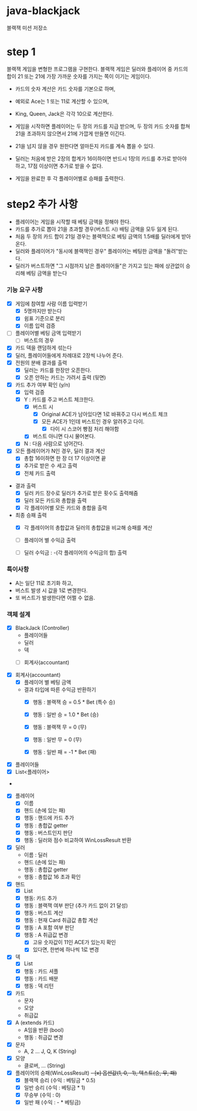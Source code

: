 # java-blackjack

블랙잭 미션 저장소

# step 1

블랙잭 게임을 변형한 프로그램을 구현한다. 블랙잭 게임은 딜러와 플레이어 중 카드의 합이 21 또는 21에 가장 가까운 숫자를 가지는 쪽이 이기는 게임이다.

- 카드의 숫자 계산은 카드 숫자를 기본으로 하며, 
- 예외로 Ace는 1 또는 11로 계산할 수 있으며, 
- King, Queen, Jack은 각각 10으로 계산한다.

- 게임을 시작하면 플레이어는 두 장의 카드를 지급 받으며, 두 장의 카드 숫자를 합쳐 21을 초과하지 않으면서 21에 가깝게 만들면 이긴다.
- 21을 넘지 않을 경우 원한다면 얼마든지 카드를 계속 뽑을 수 있다.
- 딜러는 처음에 받은 2장의 합계가 16이하이면 반드시 1장의 카드를 추가로 받아야 하고, 17점 이상이면 추가로 받을 수 없다.

- 게임을 완료한 후 각 플레이어별로 승패를 출력한다.

# step2 추가 사항

- 플레이어는 게임을 시작할 때 베팅 금액을 정해야 한다.
- 카드를 추가로 뽑아 21을 초과할 경우(버스트 시) 배팅 금액을 모두 잃게 된다.
- 처음 두 장의 카드 합이 21일 경우는 블랙잭으로 베팅 금액의 1.5배를 딜러에게 받아온다.
- 딜러와 플레이어가 "동시에 블랙잭인 경우" 플레이어는 베팅한 금액을 "돌려"받는다.
- 딜러가 버스트하면 "그 시점까지 남은 플레이어들"은 가지고 있는 패에 상관없이 승리해 베팅 금액을 받는다

### 기능 요구 사항
- [x] 게임에 참여할 사람 이름 입력받기
  - [x] 5명까지만 받는다
  - [x] 쉼표 기준으로 분리
  - [x] 이름 입력 검증
  
- [ ] 플레이어별 베팅 금액 입력받기
  - [ ] 버스트의 경우 

- [x] 카드 덱을 랜덤하게 섞는다
- [x] 딜러, 플레이어들에게 차례대로 2장씩 나누어 준다.
- [x] 전원의 분배 결과를 출력
  - [x] 딜러는 카드를 한장만 오픈한다.
  - [x] 오픈 안하는 카드는 가려서 출력 (뒷면) 
- [x] 카드 추가 여부 확인 (y/n)
  - [x] 입력 검증
  - [x] Y : 카드를 주고 버스트 체크한다.
    - [x] 버스트 시
      - [x] Original ACE가 남아있다면 1로 바꿔주고 다시 버스트 체크 
      - [x] 모든 ACE가 1인데 버스트인 경우 알려주고 다이.
        - [x] 다이 시 스코어 빵점 처리 해야함
    - [x] 버스트 아니면 다시 물어본다.
  - [x] N : 다음 사람으로 넘어간다.
- [x] 모든 플레이어가 N인 경우, 딜러 결과 계산
  - [X] 총합 16이하면 한 장 더 17 이상이면 끝
  - [X] 추가로 받은 수 세고 출력
  - [X] 전체 카드 출력
- 결과 출력
  - [X] 딜러 카드 장수로 딜러가 추가로 받은 횟수도 출력해줌
  - [X] 딜러 모든 카드와 총합을 출력
  - [X] 각 플레이어별 모든 카드와 총합을 출력
- 최종 승패 출력
  - [X] 각 플레이어의 총합값과 딜러의 총합값을 비교해 승패를 계산
  - [ ] 플레이어 별 수익금 출력
  - [ ] 딜러 수익금 : -(각 플레이어의 수익금의 합) 출력


### 특이사항
 - A는 일단 11로 초기화 하고,
 - 버스트 발생 시 값을 1로 변경한다.
 - 또 버스트가 발생한다면 어쩔 수 없음.

### 객체 설계
- [X] BlackJack (Controller)
  - 플레이어들
  - 딜러
  - 덱
  - [ ] 회계사(accountant)
  

- [x] 회계사(accountant)
  - [x] 플레이어 별 베팅 금액
  - 결과 타입에 따른 수익금 반환하기
    - [x] 행동 : 블랙잭 승 = 0.5 * Bet (특수 승)
    - [x] 행동 : 일반 승 = 1.0 * Bet (승)
    - [x] 행동 : 블랙잭 무 = 0 (무)
    - [x] 행동 : 일반 무 = 0 (무)
    - [x] 행동 : 일반 패 = -1 * Bet (패)
  

- [x] 플레이어들
 - [x] List<플레이어>
 - 
- [X] 플레이어
  - [x] 이름
  - [x] 핸드 (손에 있는 패)
  - [x] 행동 : 핸드에 카드 추가
  - [x] 행동 : 총합값 getter
  - [x] 행동 : 버스트인지 판단
  - [x] 행동 : 딜러와 점수 비교하여 WinLossResult 반환
- [x] 딜러
  - 이름 : 딜러
  - 핸드 (손에 있는 패)
  - 행동 : 총합값 getter
  - 행동 : 총합값 16 초과 확인
- [x] 핸드
  - [x] List<Card>
  - [x] 행동: 카드 추가
  - [x] 행동 : 블랙잭 여부 판단 (추가 카드 없이 21 달성)
  - [x] 행동 : 버스트 계산
  - [x] 행동 : 현재 Card 취급값 총합 계산
  - [x] 행동 : A 포함 여부 판단
  - [x] 행동 : A 취급값 변경
    - [X] 고유 숫자값이 11인 ACE가 있는지 확인
    - [x] 있다면, 한번에 하나씩 1로 변경
- [x] 덱
  - [x] List<Card>
  - [X] 행동 : 카드 셔플
  - [x] 행동 : 카드 배분
  - [x] 행동 : 덱 리턴
- [x] 카드
  - 문자
  - 모양
  - 취급값
- [x] A (extends 카드)
  - A임을 반환 (bool)
  - 행동 : 취급값 변경
- [x] 문자
  - A, 2 ... J, Q, K (String)
- [x] 모양
  - 클로버, ... (String)
- [x] 플레이어의 승패(WinLossResult)
  ~~- [x] 옵션값(1, 0, -1), 텍스트(승, 무, 패)~~
  - [x] 블랙잭 승리 (수익 : 베팅금 * 0.5)
  - [x] 일반 승리 (수익 : 베팅금 * 1)
  - [x] 무승부 (수익 : 0)
  - [X] 일반 패 (수익 : - * 베팅금)